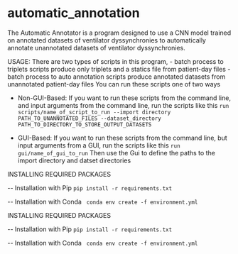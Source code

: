 # automatic_annotation
The Automatic Annotator is a program designed to use a CNN model trained on annotated datasets of ventilator dyssynchronies to automatically annotate unannotated
datasets of ventilator dyssynchronies.

USAGE:
There are two types of scripts in this program, 
        - batch process to triplets scripts produce only triplets and a statics file from patient-day files
        - batch process to auto annotation scripts produce annotated datasets from unannotated patient-day files
You can run these scripts one of two ways
  - Non-GUI-Based: If you want to run these scripts from the command line, and input arguments from the command line, run the scripts like this
             ``` run scripts/name_of_script_to_run --import directory PATH_TO_UNANNOTATED_FILES --dataset_directory PATH_TO_DIRECTORY_TO_STORE_OUTPUT_DATASETS ```
              
  - GUI-Based: If you want to run these scripts from the command line, but input arguments from a GUI, run the scripts like this
             ``` run gui/name_of_gui_to_run ```
               Then use the Gui to define the paths to the import directory and datset directories


INSTALLING REQUIRED PACKAGES

-- Installation with Pip
    ``` pip install -r requirements.txt ```
    
-- Installation with Conda
    ``` conda env create -f environment.yml```


INSTALLING REQUIRED PACKAGES

-- Installation with Pip
    ``` pip install -r requirements.txt ```
    
-- Installation with Conda
    ``` conda env create -f environment.yml```